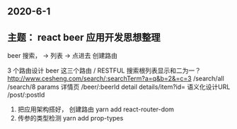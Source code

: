 ## 2020-6-1
## 主题： react beer 应用开发思想整理
beer  搜索，  -> 列表  ->  点进去  创建路由

3 个路由设计   beer 这三个路由
/ RESTFUL 
搜索根列表显示和二为一？ http://www.cesheng.com/search/:searchTerm?a=q&b=2&=c=3   /search/all  /search/8    params 
详情页  /beer/:beerId     detail       details/item?id=
语义化设计URL    /post/:postId

1. 把应用架构搭好， 创建路由  yarn add react-router-dom
2. 传参的类型检测  yarn add prop-types